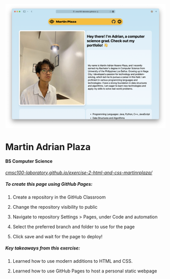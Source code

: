 ![webpage-sc](/assets/webpage-sc.png)

# Martin Adrian Plaza

#### **BS Computer Science**

*<a href="cmsc100-laboratory.github.io/exercise-2-html-and-css-martinrplaza/">cmsc100-laboratory.github.io/exercise-2-html-and-css-martinrplaza/</a>*

##### To create this page using GitHub Pages:

1. Create a repository in the GitHub Classroom

2. Change the repository visibility to public

3. Navigate to repository Settings > Pages, under Code and automation

4. Select the preferred branch and folder to use for the page

5. Click save and wait for the page to deploy! 
   
   

##### Key takeaways from this exercise:

1. Learned how to use modern additions to HTML and CSS.

2. Learned how to use GitHub Pages to host a personal static webpage




